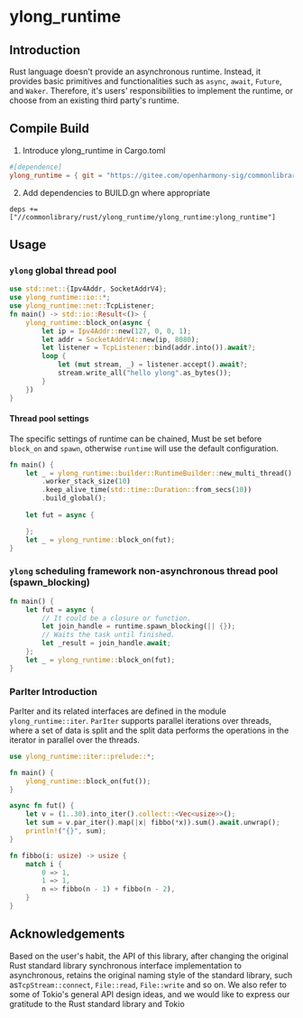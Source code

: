 # ylong_runtime

## Introduction
Rust language doesn't provide an asynchronous runtime. Instead, it provides basic primitives and functionalities such as ``async``, ``await``, ``Future``, and ``Waker``. Therefore, it's users' responsibilities to implement the runtime, or choose from an existing third party's runtime.

## Compile Build

1. Introduce ylong_runtime in Cargo.toml

```toml
#[dependence]
ylong_runtime = { git = "https://gitee.com/openharmony-sig/commonlibrary_rust_ylong_runtime.git", version = "1.9.0", features = ["full"]}
```

2. Add dependencies to BUILD.gn where appropriate

```
deps += ["//commonlibrary/rust/ylong_runtime/ylong_runtime:ylong_runtime"]
```



## Usage

### `ylong` global thread pool

```rust
use std::net::{Ipv4Addr, SocketAddrV4};
use ylong_runtime::io::*;
use ylong_runtime::net::TcpListener;
fn main() -> std::io::Result<()> {
    ylong_runtime::block_on(async {
        let ip = Ipv4Addr::new(127, 0, 0, 1);
        let addr = SocketAddrV4::new(ip, 8080);
        let listener = TcpListener::bind(addr.into()).await?;
        loop {
            let (mut stream, _) = listener.accept().await?;
            stream.write_all("hello ylong".as_bytes());
        }
    })
}
```


#### Thread pool settings

The specific settings of runtime can be chained, Must be set before `block_on` and `spawn`, otherwise `runtime` will use the default configuration.

```rust
fn main() {
    let _ = ylong_runtime::builder::RuntimeBuilder::new_multi_thread()
        .worker_stack_size(10)
        .keep_alive_time(std::time::Duration::from_secs(10))
        .build_global();
    
    let fut = async {

    };
    let _ = ylong_runtime::block_on(fut);
}
```

### `ylong` scheduling framework non-asynchronous thread pool (spawn_blocking)

```rust
fn main() {
    let fut = async {
        // It could be a closure or function.
        let join_handle = runtime.spawn_blocking(|| {});
        // Waits the task until finished.
        let _result = join_handle.await;
    };
    let _ = ylong_runtime::block_on(fut);
}
```


### ParIter Introduction

ParIter and its related interfaces are defined in the module `ylong_runtime::iter`. `ParIter` supports parallel iterations over threads, where a set of data is split and the split data performs the operations in the iterator in parallel over the threads.

```rust
use ylong_runtime::iter::prelude::*;

fn main() {
    ylong_runtime::block_on(fut());
}

async fn fut() {
    let v = (1..30).into_iter().collect::<Vec<usize>>();
    let sum = v.par_iter().map(|x| fibbo(*x)).sum().await.unwrap();
    println!("{}", sum);
}

fn fibbo(i: usize) -> usize {
    match i {
        0 => 1,
        1 => 1,
        n => fibbo(n - 1) + fibbo(n - 2),
    }
}
```

## Acknowledgements

Based on the user's habit, the API of this library, after changing the original Rust standard library synchronous interface implementation to asynchronous, retains the original naming style of the standard library, such as``TcpStream::connect``, ``File::read``, ``File::write`` and so on. We also refer to some of Tokio's general API design ideas, and we would like to express our gratitude to the Rust standard library and Tokio